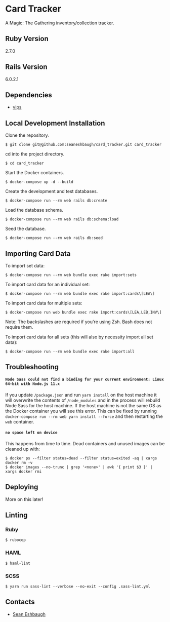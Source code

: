 # Card Tracker

A Magic: The Gathering inventory/collection tracker.

## Ruby Version

2.7.0

## Rails Version

6.0.2.1

## Dependencies

* [vips](https://jcupitt.github.io/libvips/)

## Local Development Installation

Clone the repository.

    $ git clone git@github.com:seaneshbaugh/card_tracker.git card_tracker

cd into the project directory.

    $ cd card_tracker

Start the Docker containers.

    $ docker-compose up -d --build

Create the development and test databases.

    $ docker-compose run --rm web rails db:create

Load the database schema.

    $ docker-compose run --rm web rails db:schema:load

Seed the database.

    $ docker-compose run --rm web rails db:seed

## Importing Card Data

To import set data:

    $ docker-compose run --rm web bundle exec rake import:sets

To import card data for an individual set:

    $ docker-compose run --rm web bundle exec rake import:cards\[LEA\]

To import card data for multiple sets:

    $ docker-compose run web bundle exec rake import:cards\[LEA,LEB,INV\]

Note: The backslashes are required if you're using Zsh. Bash does not require them.

To import card data for all sets (this will also by necessity import all set data):

    $ docker-compose run --rm web bundle exec rake import:all

## Troubleshooting

#### `Node Sass could not find a binding for your current environment: Linux 64-bit with Node.js 11.x`

If you update `/package.json` and run `yarn install` on the host machine it will overwrite the contents of `/node_modules` and in the process will rebuild Node Sass for the host machine. If the host machine is not the same OS as the Docker container you will see this error. This can be fixed by running `docker-compose run --rm web yarn install --force` and then restarting the `web` container.

#### `no space left on device`

This happens from time to time. Dead containers and unused images can be cleaned up with:

    $ docker ps --filter status=dead --filter status=exited -aq | xargs docker rm -v
    $ docker images --no-trunc | grep '<none>' | awk '{ print $3 }' | xargs docker rmi

## Deploying

More on this later!

## Linting

### Ruby

    $ rubocop

### HAML

    $ haml-lint

### SCSS

    $ yarn run sass-lint --verbose --no-exit --config .sass-lint.yml

## Contacts

* [Sean Eshbaugh](mailto:seaneshbaugh@gmail.com)
